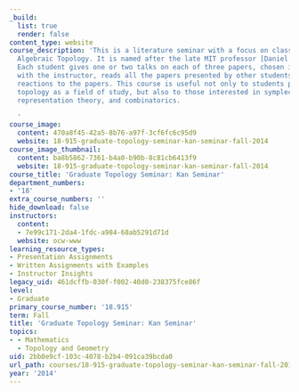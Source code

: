 ```yaml
---
_build:
  list: true
  render: false
content_type: website
course_description: 'This is a literature seminar with a focus on classic papers in
  Algebraic Topology. It is named after the late MIT professor [Daniel Kan](http://math.mit.edu/about/history/obituaries/kan.php).
  Each student gives one or two talks on each of three papers, chosen in consultation
  with the instructor, reads all the papers presented by other students, and writes
  reactions to the papers. This course is useful not only to students pursuing algebraic
  topology as a field of study, but also to those interested in symplectic geometry,
  representation theory, and combinatorics.

  '
course_image:
  content: 470a8f45-42a5-8b76-a97f-3cf6fc6c95d9
  website: 18-915-graduate-topology-seminar-kan-seminar-fall-2014
course_image_thumbnail:
  content: ba8b5862-7361-b4a0-b90b-8c81cb6413f9
  website: 18-915-graduate-topology-seminar-kan-seminar-fall-2014
course_title: 'Graduate Topology Seminar: Kan Seminar'
department_numbers:
- '18'
extra_course_numbers: ''
hide_download: false
instructors:
  content:
  - 7e99c171-2da4-1fdc-a984-68ab5291d71d
  website: ocw-www
learning_resource_types:
- Presentation Assignments
- Written Assignments with Examples
- Instructor Insights
legacy_uid: 461dcffb-030f-f002-40d0-238375fce86f
level:
- Graduate
primary_course_number: '18.915'
term: Fall
title: 'Graduate Topology Seminar: Kan Seminar'
topics:
- - Mathematics
  - Topology and Geometry
uid: 2bb0e9cf-103c-4078-b2b4-091ca39bcda0
url_path: courses/18-915-graduate-topology-seminar-kan-seminar-fall-2014
year: '2014'
---
```

